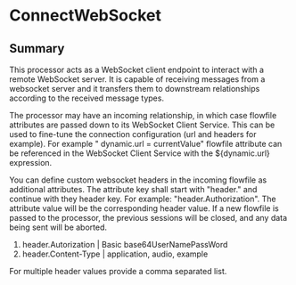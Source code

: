 <!--
  Licensed to the Apache Software Foundation (ASF) under one or more
  contributor license agreements.  See the NOTICE file distributed with
  this work for additional information regarding copyright ownership.
  The ASF licenses this file to You under the Apache License, Version 2.0
  (the "License"); you may not use this file except in compliance with
  the License.  You may obtain a copy of the License at
      http://www.apache.org/licenses/LICENSE-2.0
  Unless required by applicable law or agreed to in writing, software
  distributed under the License is distributed on an "AS IS" BASIS,
  WITHOUT WARRANTIES OR CONDITIONS OF ANY KIND, either express or implied.
  See the License for the specific language governing permissions and
  limitations under the License.
-->

# ConnectWebSocket

## Summary

This processor acts as a WebSocket client endpoint to interact with a remote WebSocket server. It is capable of
receiving messages from a websocket server and it transfers them to downstream relationships according to the received
message types.

The processor may have an incoming relationship, in which case flowfile attributes are passed down to its WebSocket
Client Service. This can be used to fine-tune the connection configuration (url and headers for example). For example "
dynamic.url = currentValue" flowfile attribute can be referenced in the WebSocket Client Service with the ${dynamic.url}
expression.

You can define custom websocket headers in the incoming flowfile as additional attributes. The attribute key shall start
with "header." and continue with they header key. For example: "header.Authorization". The attribute value will be the
corresponding header value. If a new flowfile is passed to the processor, the previous sessions will be closed, and any
data being sent will be aborted.

1. header.Autorization | Basic base64UserNamePassWord
2. header.Content-Type | application, audio, example

For multiple header values provide a comma separated list.